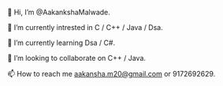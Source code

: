 👋 Hi, I’m @AakankshaMalwade.

👀 I’m currently intrested in C / C++ / Java / Dsa.

🌱 I’m currently learning Dsa / C#.

💞️ I’m looking to collaborate on C++ / Java.

📫 How to reach me aakansha.m20@gmail.com or 9172692629.
